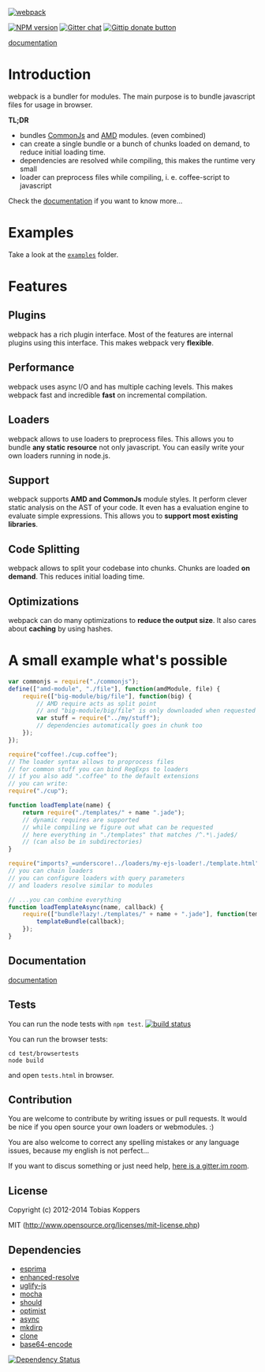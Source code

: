[![webpack](http://webpack.github.io/assets/logo.png)](http://webpack.github.io)

[![NPM version](https://badge.fury.io/js/webpack.png)](http://badge.fury.io/js/webpack) [![Gitter chat](https://badges.gitter.im/webpack/webpack.png)](https://gitter.im/webpack/webpack) [![Gittip donate button](http://img.shields.io/gittip/sokra.png)](https://www.gittip.com/sokra/)

[documentation](http://webpack.github.io/docs/?utm_source=github&utm_medium=readme&utm_campaign=top)

# Introduction

webpack is a bundler for modules. The main purpose is to bundle javascript files for usage in browser.

**TL;DR**

* bundles [CommonJs](http://www.commonjs.org/specs/modules/1.0/) and [AMD](https://github.com/amdjs/amdjs-api/wiki/AMD) modules. (even combined)
* can create a single bundle or a bunch of chunks loaded on demand, to reduce initial loading time.
* dependencies are resolved while compiling, this makes the runtime very small
* loader can preprocess files while compiling, i. e. coffee-script to javascript

Check the [documentation](http://webpack.github.io/docs/?utm_source=github&utm_medium=readme&utm_campaign=trdr) if you want to know more...



# Examples

Take a look at the [`examples`](https://github.com/webpack/webpack/tree/master/examples) folder.



# Features

## Plugins

webpack has a rich plugin interface. Most of the features are internal plugins using this interface. This makes webpack very **flexible**.

## Performance

webpack uses async I/O and has multiple caching levels. This makes webpack fast and incredible **fast** on incremental compilation.

## Loaders

webpack allows to use loaders to preprocess files. This allows you to bundle **any static resource** not only javascript. You can easily write your own loaders running in node.js.

## Support

webpack supports **AMD and CommonJs** module styles. It perform clever static analysis on the AST of your code. It even has a evaluation engine to evaluate simple expressions. This allows you to **support most existing libraries**.

## Code Splitting

webpack allows to split your codebase into chunks. Chunks are loaded **on demand**. This reduces initial loading time.

## Optimizations

webpack can do many optimizations to **reduce the output size**. It also cares about **caching** by using hashes.



# A small example what's possible

``` javascript
var commonjs = require("./commonjs");
define(["amd-module", "./file"], function(amdModule, file) {
	require(["big-module/big/file"], function(big) {
		// AMD require acts as split point
		// and "big-module/big/file" is only downloaded when requested
		var stuff = require("../my/stuff");
		// dependencies automatically goes in chunk too
	});
});

require("coffee!./cup.coffee");
// The loader syntax allows to proprocess files
// for common stuff you can bind RegExps to loaders
// if you also add ".coffee" to the default extensions
// you can write:
require("./cup");

function loadTemplate(name) {
	return require("./templates/" + name ".jade");
	// dynamic requires are supported
	// while compiling we figure out what can be requested
	// here everything in "./templates" that matches /^.*\.jade$/
	// (can also be in subdirectories)
}

require("imports?_=underscore!../loaders/my-ejs-loader!./template.html");
// you can chain loaders
// you can configure loaders with query parameters
// and loaders resolve similar to modules

// ...you can combine everything
function loadTemplateAsync(name, callback) {
	require(["bundle?lazy!./templates/" + name + ".jade"], function(templateBundle) {
		templateBundle(callback);
	});
}
```



## Documentation

[documentation](http://webpack.github.io/docs/?utm_source=github&utm_medium=readme&utm_campaign=documentation)



## Tests

You can run the node tests with `npm test`. [![build status](https://secure.travis-ci.org/webpack/webpack.png)](http://travis-ci.org/webpack/webpack)

You can run the browser tests:

```
cd test/browsertests
node build
```

and open `tests.html` in browser.



## Contribution

You are welcome to contribute by writing issues or pull requests.
It would be nice if you open source your own loaders or webmodules. :)

You are also welcome to correct any spelling mistakes or any language issues, because my english is not perfect...

If you want to discus something or just need help, [here is a gitter.im room](https://gitter.im/webpack/webpack).


## License

Copyright (c) 2012-2014 Tobias Koppers

MIT (http://www.opensource.org/licenses/mit-license.php)




## Dependencies

* [esprima](http://esprima.org/)
* [enhanced-resolve](https://github.com/webpack/enhanced-resolve)
* [uglify-js](https://github.com/mishoo/UglifyJS)
* [mocha](https://github.com/visionmedia/mocha)
* [should](https://github.com/visionmedia/should.js)
* [optimist](https://github.com/substack/node-optimist)
* [async](https://github.com/caolan/async)
* [mkdirp](http://esprima.org/)
* [clone](https://github.com/pvorb/node-clone)
* [base64-encode](https://github.com/ForbesLindesay/base64-encode)

[![Dependency Status](https://david-dm.org/webpack/webpack.png)](https://david-dm.org/webpack/webpack)
